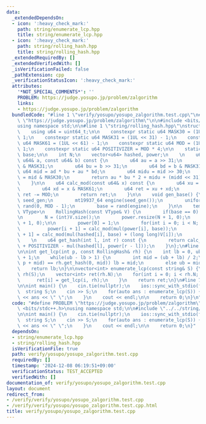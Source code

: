 ```yaml
---
data:
  _extendedDependsOn:
  - icon: ':heavy_check_mark:'
    path: string/enumerate_lcp.hpp
    title: string/enumerate_lcp.hpp
  - icon: ':heavy_check_mark:'
    path: string/rolling_hash.hpp
    title: string/rolling_hash.hpp
  _extendedRequiredBy: []
  _extendedVerifiedWith: []
  _isVerificationFailed: false
  _pathExtension: cpp
  _verificationStatusIcon: ':heavy_check_mark:'
  attributes:
    '*NOT_SPECIAL_COMMENTS*': ''
    PROBLEM: https://judge.yosupo.jp/problem/zalgorithm
    links:
    - https://judge.yosupo.jp/problem/zalgorithm
  bundledCode: "#line 1 \"verify/yosupo/yosupo_zalgorithm.test.cpp\"\n#define PROBLEM\
    \ \"https://judge.yosupo.jp/problem/zalgorithm\"\n\n#include <bits/stdc++.h>\n\
    using namespace std;\n\n#line 1 \"string/rolling_hash.hpp\"\nstruct RollingHash{\n\
    \    using u64 = uint64_t;\n\n    constexpr static u64 MASK30 = (1UL << 30) -\
    \ 1;\n    constexpr static u64 MASK31 = (1UL << 31) - 1;\n    constexpr static\
    \ u64 MASK61 = (1UL << 61) - 1;\n    constexpr static u64 MOD = (1UL << 61) -\
    \ 1;\n    constexpr static u64 POSITIVIZER = MOD * 4;\n\n    static inline u64\
    \ base;\n\n    int N;\n    vector<u64> hashed, power;\n    \n    u64 mul(const\
    \ u64& a, const u64& b) const {\n        u64 au = a >> 31;\n        u64 ad = a\
    \ & MASK31;\n        u64 bu = b >> 31;\n        u64 bd = b & MASK31;\n       \
    \ u64 mid = ad * bu + au * bd;\n        u64 midu = mid >> 30;\n        u64 midd\
    \ = mid & MASK30;\n        return au * bu * 2 + midu + (midd << 31) + ad * bd;\n\
    \    }\n\n    u64 calc_mod(const u64& x) const {\n        u64 xu = x >> 61;\n\
    \        u64 xd = x & MASK61;\n        u64 ret = xu + xd;\n        if(ret >= MOD)\
    \ ret -= MOD;\n        return ret;\n    }\n\n    void gen_base() {\n        random_device\
    \ seed_gen;\n        mt19937_64 engine(seed_gen());\n        uniform_int_distribution<u64>\
    \ rand(0, MOD - 1);\n        base = rand(engine);\n    }\n\n    template<class\
    \ VType>\n    RollingHash(const VType& V) {\n        if(base == 0) gen_base();\n\
    \n        N = (int)V.size();\n        power.resize(N + 1, 0);\n        hashed.resize(N\
    \ + 1, 0);\n\n        power[0] = 1;\n        for(int i = 0; i < N; i++) {\n  \
    \          power[i + 1] = calc_mod(mul(power[i], base));\n            hashed[i\
    \ + 1] = calc_mod(mul(hashed[i], base) + (long long)V[i]);\n        }\n    }\n\
    \    \n    u64 get_hash(int l, int r) const {\n        return calc_mod(hashed[r]\
    \ + POSITIVIZER - mul(hashed[l], power[r - l]));\n    }\n};\n#line 2 \"string/enumerate_lcp.hpp\"\
    \n\nint get_lcp(int p, const RollingHash& rh) {\n    int lb = 0, ub = rh.N - p\
    \ + 1;\n    while(ub - lb > 1) {\n        int mid = (ub + lb) / 2;\n        if(rh.get_hash(p,\
    \ p + mid) == rh.get_hash(0, mid)) lb = mid;\n        else ub = mid;\n    }\n\
    \    return lb;\n}\n\nvector<int> enumerate_lcp(const string& S) {\n    RollingHash\
    \ rh(S);\n    vector<int> ret(rh.N);\n    for(int i = 0; i < rh.N; i++) {\n  \
    \      ret[i] = get_lcp(i, rh);\n    }\n    return ret;\n}\n#line 7 \"verify/yosupo/yosupo_zalgorithm.test.cpp\"\
    \n\nint main() {\n    cin.tie(nullptr);\n    ios::sync_with_stdio(false);\n  \
    \  string S;\n    cin >> S;\n    for(auto ans : enumerate_lcp(S)) {\n        cout\
    \ << ans << \" \";\n    }\n    cout << endl;\n\n    return 0;\n}\n"
  code: "#define PROBLEM \"https://judge.yosupo.jp/problem/zalgorithm\"\n\n#include\
    \ <bits/stdc++.h>\nusing namespace std;\n\n#include \"../../string/enumerate_lcp.hpp\"\
    \n\nint main() {\n    cin.tie(nullptr);\n    ios::sync_with_stdio(false);\n  \
    \  string S;\n    cin >> S;\n    for(auto ans : enumerate_lcp(S)) {\n        cout\
    \ << ans << \" \";\n    }\n    cout << endl;\n\n    return 0;\n}"
  dependsOn:
  - string/enumerate_lcp.hpp
  - string/rolling_hash.hpp
  isVerificationFile: true
  path: verify/yosupo/yosupo_zalgorithm.test.cpp
  requiredBy: []
  timestamp: '2024-12-08 06:19:51+09:00'
  verificationStatus: TEST_ACCEPTED
  verifiedWith: []
documentation_of: verify/yosupo/yosupo_zalgorithm.test.cpp
layout: document
redirect_from:
- /verify/verify/yosupo/yosupo_zalgorithm.test.cpp
- /verify/verify/yosupo/yosupo_zalgorithm.test.cpp.html
title: verify/yosupo/yosupo_zalgorithm.test.cpp
---
```

